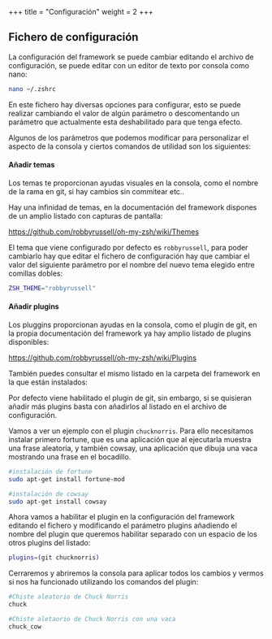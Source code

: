 +++
title = "Configuración"
weight = 2
+++

## Fichero de configuración

La configuración del framework se puede cambiar editando el archivo de configuración, se puede editar con un editor de texto por consola como nano:

```bash
nano ~/.zshrc
```

En este fichero hay diversas opciones para configurar, esto se puede realizar cambiando el valor de algún parámetro o descomentando un parámetro que actualmente esta deshabilitado para que tenga efecto.

Algunos de los parámetros que podemos modificar para personalizar el aspecto de la consola y ciertos comandos de utilidad son los siguientes:

#### Añadir temas

Los temas te proporcionan ayudas visuales en la consola, como el nombre de la rama en git, si hay cambios sin commitear etc..

Hay una infinidad de temas, en la documentación del framework dispones de un amplio listado con capturas de pantalla: 
  
  <i class='fab fa-github' style="font-size: 1.1em"></i> https://github.com/robbyrussell/oh-my-zsh/wiki/Themes

El tema que viene configurado por defecto es `robbyrussell`, para poder cambiarlo hay que editar el fichero de configuración hay que cambiar el valor del siguiente parámetro por el nombre del nuevo tema elegido entre comillas dobles:

```bash
ZSH_THEME="robbyrussell"
```

#### Añadir plugins

Los pluggins proporcionan ayudas en la consola, como el plugin de git, en la propia documentación del framework ya hay amplio listado de plugins disponibles:

<i class='fab fa-github' style="font-size: 1.1em"></i> https://github.com/robbyrussell/oh-my-zsh/wiki/Plugins

También puedes consultar el mismo listado en la carpeta del framework en la que están instalados:


Por defecto viene habilitado el plugin de git, sin embargo, si se quisieran añadir más plugins basta con añadirlos al listado en el archivo de configuración.

Vamos a ver un ejemplo con el plugin `chucknorris`. Para ello necesitamos instalar primero fortune, que es una aplicación que al ejecutarla muestra una frase aleatoria, y también cowsay, una aplicación que dibuja una vaca mostrando una frase en el bocadillo.

```bash
#instalación de fortune
sudo apt-get install fortune-mod

#instalación de cowsay
sudo apt-get install cowsay
```

Ahora vamos a habilitar el plugin en la configuración del framework editando el fichero y modificando el parámetro plugins añadiendo el nombre del plugin que queremos habilitar separado con  un espacio de los otros plugins del listado:

```bash
plugins=(git chucknorris)
```

Cerraremos y abriremos la consola para aplicar todos los cambios y vermos si nos ha funcionado utilizando los comandos del plugin:

```bash
#Chiste aleatorio de Chuck Norris
chuck

#Chiste aletaorio de Chuck Norris con una vaca
chuck_cow
```